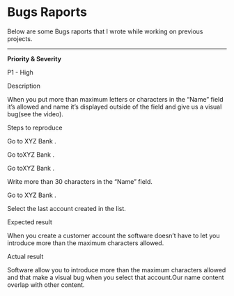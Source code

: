 # Bugs Raports

Below are some Bugs raports that I wrote while working on previous projects.

------

**Priority & Severity**

P1 - High

Description

When you put more than maximum letters or characters in the “Name” field it’s allowed and name it’s displayed outside of the field and give us a visual bug(see the video).

Steps to reproduce

Go to XYZ Bank .

Go toXYZ Bank .

Go toXYZ Bank .

Write more than 30 characters in the “Name” field.

Go to XYZ Bank .

Select the last account created in the list.

Expected result

When you create a customer account the software doesn’t have to let you introduce more than the maximum characters allowed.

Actual result

Software allow you to introduce more than the maximum characters allowed and that make a visual bug when you select that account.Our name content overlap with other content.
